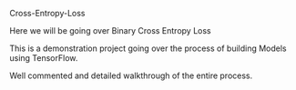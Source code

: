 Cross-Entropy-Loss

Here we will be going over Binary Cross Entropy Loss

This is a demonstration project going over the process of building Models using TensorFlow.

Well commented and detailed walkthrough of the entire process.
